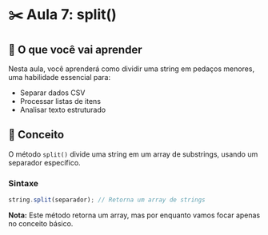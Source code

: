 # ✂️ Aula 7: split()

## 📖 O que você vai aprender

Nesta aula, você aprenderá como dividir uma string em pedaços menores, uma habilidade essencial para:

- Separar dados CSV
- Processar listas de itens
- Analisar texto estruturado

## 🧠 Conceito

O método `split()` divide uma string em um array de substrings, usando um separador específico.

### Sintaxe

```javascript
string.split(separador); // Retorna um array de strings
```

**Nota:** Este método retorna um array, mas por enquanto vamos focar apenas no conceito básico.
